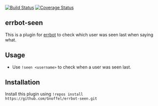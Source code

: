 [![Build Status](https://travis-ci.org/Gnoffel/errbot-seen.svg?branch=master)](https://travis-ci.org/Gnoffel/errbot-seen)
[![Coverage Status](https://coveralls.io/repos/Gnoffel/errbot-seen/badge.png?branch=master)](https://coveralls.io/github/Gnoffel/errbot-seen?branch=master)

errbot-seen
----------

This is a plugin for [errbot](http://errbot.io/) to check which user was seen last when saying what.

Usage
-----

* Use `!seen <username>` to check when a user was seen last.


Installation
------------

Install this plugin using `!repos install https://github.com/Gnoffel/errbot-seen.git`
